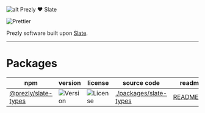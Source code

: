 ![alt Prezly ❤️ Slate](https://cdn.uc.assets.prezly.com/b9c8de97-cc75-4780-baa0-c9d9ac4c7c09/prezly-slate.png)

![Prettier](https://github.com/prezly/slate/workflows/Prettier/badge.svg)

Prezly software built upon [Slate](http://slatejs.org/).


----

# Packages

| npm                                                              | version                                                               | license                                               | source code                                     | readme                                      | package.json                                      |
|------------------------------------------------------------------|-----------------------------------------------------------------------|-------------------------------------------------------|-------------------------------------------------|---------------------------------------------|---------------------------------------------------|
| [@prezly/slate-types](https://www.npmjs.com/package/@prezly/sdk) | ![Version](https://img.shields.io/github/package-json/v/prezly/slate) | ![License](https://img.shields.io/npm/l/prezly/slate) | [./packages/slate-types](/packages/slate-types) | [README.md](packages/slate-types/README.md) | [package.json](packages/slate-types/package.json) |
